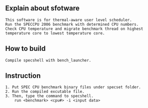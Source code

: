## Explain about sfotware
	This software is for thermal-aware user level scheduler.
	Run the SPECCPU 2006 benchmark with determined CPU numbers.
	Check CPU temperature and migrate benchmark thread on highest temperature core to lowest temperature core.

## How to build
	Compile specshell with bench_launcher.

## Instruction
	1. Put SPEC CPU benchmark binary files under specset folder.
	2. Run the compiled excutable file.
	3. Then, type the command to specshell.
		run <benchmark> <cpu#> -i <input data>
	
